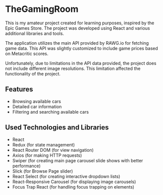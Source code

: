 # TheGamingRoom

This is my amateur project created for learning purposes, inspired by the Epic Games Store. The project was developed using React and various additional libraries and tools.

The application utilizes the main API provided by RAWG.io for fetching game data. This API was slightly customized to include game prices based on Metacritic scores.

Unfortunately, due to limitations in the API data provided, the project does not include different image resolutions. This limitation affected the functionality of the project.

## Features

- Browsing available cars
- Detailed car information
- Filtering and searching available cars

## Used Technologies and Libraries

- React
- Redux (for state management)
- React Router DOM (for view navigation)
- Axios (for making HTTP requests)
- Swiper (for creating main page carousel slide shows with better performance)
- Slick (for Browse Page slider)
- React Select (for creating interactive dropdown lists)
- React-Responsive Carousel (for displaying image carousels)
- Focus Trap React (for handling focus trapping on elements)


